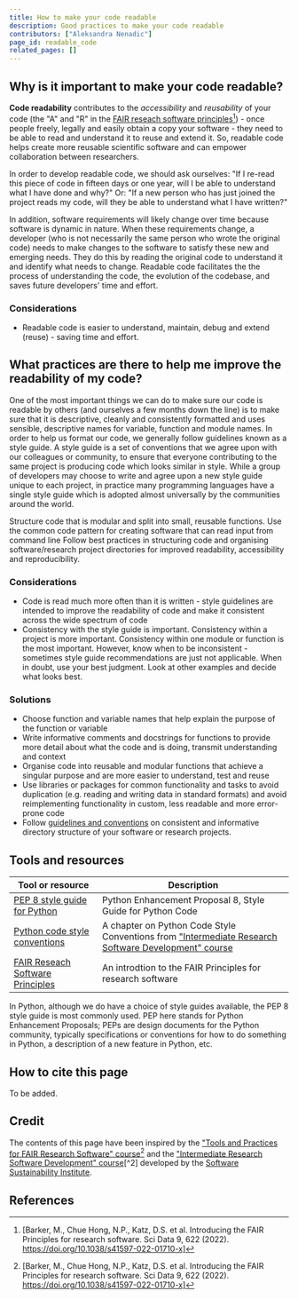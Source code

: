 ```yaml
---
title: How to make your code readable
description: Good practices to make your code readable
contributors: ["Aleksandra Nenadic"]
page_id: readable_code
related_pages: []
---
```



## Why is it important to make your code readable?

**Code readability** contributes to the *accessibility* and *reusability* of your code (the "A" and "R" in the [FAIR reseach software principles][fair-rs-principles][^1]) - 
once people freely, legally and easily obtain a copy your software - they need to be able to read and understand it to reuse and extend it. 
So, readable code helps create more reusable scientific software and can empower collaboration between researchers.

In order to develop readable code, we should ask ourselves: "If I re-read this piece of code in fifteen days or one year, will I be able to understand 
what I have done and why?" 
Or: "If a new person who has just joined the project reads my code, will they be able to understand what I have written?"

In addition, software requirements will likely change over time because software is dynamic in nature. 
When these requirements change, a developer (who is not necessarily the same person who wrote the original code) needs to make changes to the software
to satisfy these new and emerging needs. 
They do this by reading the original code to understand it and identify what needs to change. 
Readable code facilitates the the process of understanding the code, the evolution of the codebase, and saves future developers' time and effort.

### Considerations

- Readable code is easier to understand, maintain, debug and extend (reuse) - saving time and effort.


## What practices are there to help me improve the readability of my code?

One of the most important things we can do to make sure our code is readable by others (and ourselves a few months down the line) is to make sure that it is descriptive, 
cleanly and consistently formatted and uses sensible, descriptive names for variable, function and module names. 
In order to help us format our code, we generally follow guidelines known as a style guide. 
A style guide is a set of conventions that we agree upon with our colleagues or community, to ensure that everyone contributing to the same project is producing code which 
looks similar in style. 
While a group of developers may choose to write and agree upon a new style guide unique to each project, in practice many programming languages have a single style guide 
which is adopted almost universally by the communities around the world. 

Structure code that is modular and split into small, reusable functions.
Use the common code pattern for creating software that can read input from command line
Follow best practices in structuring code and organising software/research project directories for improved readability, accessibility and reproducibility.


### Considerations

- Code is read much more often than it is written - style guidelines are intended to improve the readability of code and make it consistent across the wide spectrum of code
- Consistency with the style guide is important. Consistency within a project is more important. Consistency within one module or function is the most important. However, know when to be inconsistent - sometimes style guide recommendations are just not applicable. When in doubt, use your best judgment. Look at other examples and decide what looks best.


### Solutions

- Choose function and variable names that help explain the purpose of the function or variable
- Write informative comments and docstrings for functions to provide more detail about what the code and is doing, transmit understanding and context
- Organise code into reusable and modular functions that achieve a singular purpose and are more easier to understand, test and reuse
- Use libraries or packages for common functionality and tasks to avoid duplication (e.g. reading and writing data in standard formats) and avoid reimplementing
functionality in custom, less readable and more error-prone code
- Follow [guidelines and conventions](https://carpentries-incubator.github.io/fair-research-software/07-code-structure.html#directory-structure-for-software-projects)
on consistent and informative directory structure of your software or research projects.

## Tools and resources

| Tool or resource                                                                | Description                                                                |
| ------------------------------------------------------------------------------- | -------------------------------------------------------------------------- |
| [PEP 8 style guide for Python][pep8]                                            | Python Enhancement Proposal 8, Style Guide for Python Code                 |
| [Python code style conventions](https://carpentries-incubator.github.io/python-intermediate-development-earth-sciences/15-coding-conventions/index.html)     |  A chapter on Python Code Style Conventions from ["Intermediate Research Software Development" course][intermediate-rs-dev]                  | 
| [FAIR Reseach Software Principles][fair-rs-principles] | An introdtion to the FAIR Principles for research software |

In Python, although we do have a choice of style guides available, the PEP 8 style guide is most commonly used. PEP here stands for Python Enhancement Proposals; PEPs are design documents for the Python community, typically specifications or conventions for how to do something in Python, a description of a new feature in Python, etc.

## How to cite this page

To be added.


## Credit

The contents of this page have been inspired by the ["Tools and Practices for FAIR Research Software" course][fair-rs][^1] 
and the ["Intermediate Research Software Development" course][intermediate-rs-dev][^2] developed by the [Software Sustainability Institute][ssi].

      
## References
[^1]: [Barker, M., Chue Hong, N.P., Katz, D.S. et al. Introducing the FAIR Principles for research software. Sci Data 9, 622 (2022). https://doi.org/10.1038/s41597-022-01710-x]

[fair-rs]: https://carpentries-incubator.github.io/fair-research-software
[ssi]: https://www.software.ac.uk/
[fair-rs-principles]: https://www.nature.com/articles/s41597-022-01710-x
[fair-rs]: https://carpentries-incubator.github.io/fair-research-software
[intermediate-rs-dev]: https://carpentries-incubator.github.io/python-intermediate-development/
[pep8]: https://peps.python.org/pep-0008/

